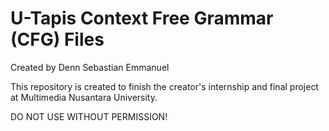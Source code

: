 # U-Tapis Context Free Grammar (CFG) Files
Created by Denn Sebastian Emmanuel

This repository is created to finish the creator's internship and final project at Multimedia Nusantara University. 

DO NOT USE WITHOUT PERMISSION!
